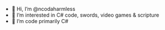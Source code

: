 - 👋 Hi, I’m @ncodaharmless
- 👀 I’m interested in C# code, swords, video games & scripture
- 🌱 I’m code primarily C#

<!---
ncodaharmless/ncodaharmless is a ✨ special ✨ repository because its `README.md` (this file) appears on your GitHub profile.
You can click the Preview link to take a look at your changes.
--->
